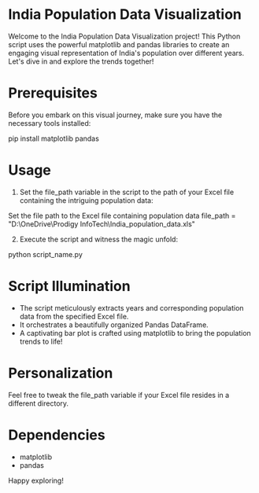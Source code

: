 # India Population Data Visualization

Welcome to the India Population Data Visualization project! This Python script uses the powerful matplotlib and pandas libraries to create an engaging visual representation of India's population over different years. Let's dive in and explore the trends together!

# Prerequisites

Before you embark on this visual journey, make sure you have the necessary tools installed:

pip install matplotlib pandas

# Usage

1. Set the file_path variable in the script to the path of your Excel file containing the intriguing population data:

Set the file path to the Excel file containing population data
file_path = "D:\OneDrive\Prodigy InfoTech\India_population_data.xls"

2. Execute the script and witness the magic unfold:

python script_name.py

# Script Illumination

- The script meticulously extracts years and corresponding population data from the specified Excel file.
- It orchestrates a beautifully organized Pandas DataFrame.
- A captivating bar plot is crafted using matplotlib to bring the population trends to life!

# Personalization

Feel free to tweak the file_path variable if your Excel file resides in a different directory.

# Dependencies

- matplotlib
- pandas

Happy exploring!
